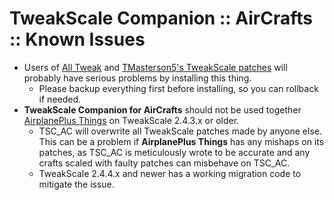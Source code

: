 # TweakScale Companion :: AirCrafts :: Known Issues

* Users of [All Tweak](https://forum.kerbalspaceprogram.com/index.php?/topic/182700-19x-all-tweak-07-23rdoctober2019/&tab=comments#comment-3553532) and [TMasterson5's TweakScale patches](https://forum.kerbalspaceprogram.com/index.php?/topic/181010-tmasterson5-mod-family/&tab=comments#comment-3513768) will probably have serious problems by installing this thing.
	+ Please backup everything first before installing, so you can rollback if needed.
* **TweakScale Companion for AirCrafts** should not be used together [AirplanePlus Things](https://forum.kerbalspaceprogram.com/index.php?/topic/196254-ksp-18-airplane-plus-things/) on TweakScale 2.4.3.x or older.
	+ TSC_AC will overwrite all TweakScale patches made by anyone else. This can be a problem if **AirplanePlus Things** has any mishaps on its patches, as TSC_AC is meticulously wrote to be accurate and any crafts scaled with faulty patches can misbehave on TSC_AC.
	+ TweakScale 2.4.4.x and newer has a working migration code to mitigate the issue.
